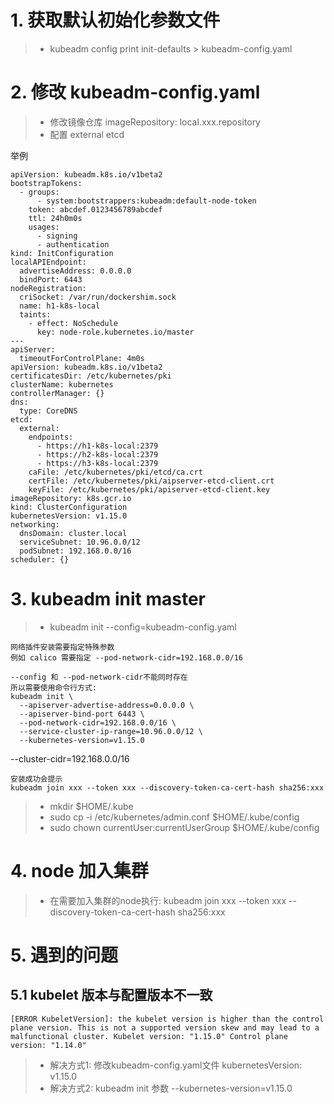 # 1. 获取默认初始化参数文件
 > *  kubeadm config print init-defaults > kubeadm-config.yaml

# 2. 修改 kubeadm-config.yaml

 > *  修改镜像仓库 imageRepository: local.xxx.repository
 > *  配置 external etcd
 
 举例
```
apiVersion: kubeadm.k8s.io/v1beta2
bootstrapTokens:
  - groups:
      - system:bootstrappers:kubeadm:default-node-token
    token: abcdef.0123456789abcdef
    ttl: 24h0m0s
    usages:
      - signing
      - authentication
kind: InitConfiguration
localAPIEndpoint:
  advertiseAddress: 0.0.0.0
  bindPort: 6443
nodeRegistration:
  criSocket: /var/run/dockershim.sock
  name: h1-k8s-local
  taints:
    - effect: NoSchedule
      key: node-role.kubernetes.io/master
---
apiServer:
  timeoutForControlPlane: 4m0s
apiVersion: kubeadm.k8s.io/v1beta2
certificatesDir: /etc/kubernetes/pki
clusterName: kubernetes
controllerManager: {}
dns:
  type: CoreDNS
etcd:
  external:
    endpoints:
      - https://h1-k8s-local:2379
      - https://h2-k8s-local:2379
      - https://h3-k8s-local:2379
    caFile: /etc/kubernetes/pki/etcd/ca.crt
    certFile: /etc/kubernetes/pki/aipserver-etcd-client.crt
    keyFile: /etc/kubernetes/pki/apiserver-etcd-client.key
imageRepository: k8s.gcr.io
kind: ClusterConfiguration
kubernetesVersion: v1.15.0
networking:
  dnsDomain: cluster.local
  serviceSubnet: 10.96.0.0/12
  podSubnet: 192.168.0.0/16
scheduler: {}
```

# 3. kubeadm init master
> * kubeadm init --config=kubeadm-config.yaml
```
网络插件安装需要指定特殊参数
例如 calico 需要指定 --pod-network-cidr=192.168.0.0/16

--config 和 --pod-network-cidr不能同时存在
所以需要使用命令行方式: 
kubeadm init \
  --apiserver-advertise-address=0.0.0.0 \
  --apiserver-bind-port 6443 \
  --pod-network-cidr=192.168.0.0/16 \
  --service-cluster-ip-range=10.96.0.0/12 \
  --kubernetes-version=v1.15.0
```
--cluster-cidr=192.168.0.0/16
```
安装成功会提示
kubeadm join xxx --token xxx --discovery-token-ca-cert-hash sha256:xxx
```
> * mkdir $HOME/.kube
> * sudo cp -i /etc/kubernetes/admin.conf $HOME/.kube/config
> * sudo chown currentUser:currentUserGroup  $HOME/.kube/config

# 4. node 加入集群
> * 在需要加入集群的node执行: kubeadm join xxx --token xxx --discovery-token-ca-cert-hash sha256:xxx

# 5. 遇到的问题
## 5.1 kubelet 版本与配置版本不一致
```
[ERROR KubeletVersion]: the kubelet version is higher than the control plane version. This is not a supported version skew and may lead to a malfunctional cluster. Kubelet version: "1.15.0" Control plane version: "1.14.0"
```
> * 解决方式1: 修改kubeadm-config.yaml文件 kubernetesVersion: v1.15.0
> * 解决方式2: kubeadm init 参数 --kubernetes-version=v1.15.0
